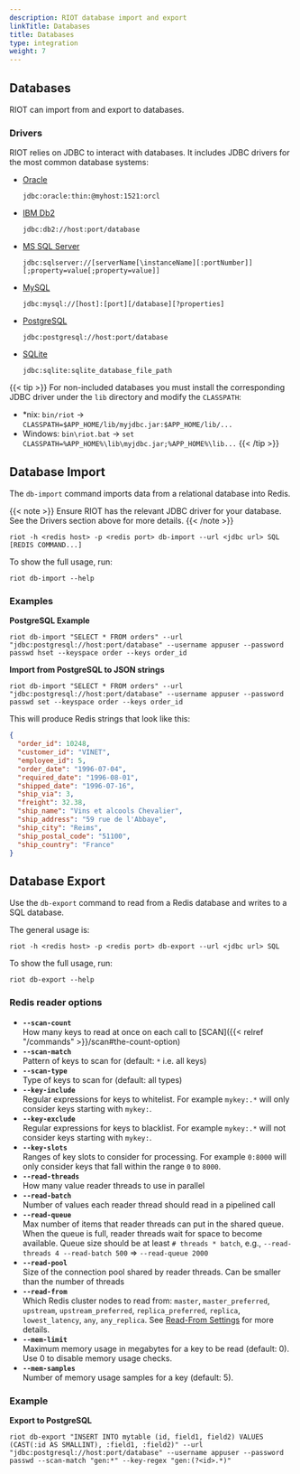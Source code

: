 ```yaml
---
description: RIOT database import and export
linkTitle: Databases
title: Databases
type: integration
weight: 7
---
```


## Databases

RIOT can import from and export to databases.

### Drivers

RIOT relies on JDBC to interact with databases.
It includes JDBC drivers for the most common database systems:

* [Oracle](https://docs.oracle.com/cd/E11882_01/appdev.112/e13995/oracle/jdbc/OracleDriver.html)

  `jdbc:oracle:thin:@myhost:1521:orcl`
* [IBM Db2](https://www.ibm.com/support/knowledgecenter/en/SSEPGG_11.5.0/com.ibm.db2.luw.apdv.java.doc/src/tpc/imjcc_r0052342.html)

  `jdbc:db2://host:port/database`
* [MS SQL Server](https://docs.microsoft.com/en-us/sql/connect/jdbc/building-the-connection-url?view=sql-server-2017)

  `jdbc:sqlserver://[serverName[\instanceName][:portNumber]][;property=value[;property=value]]`
* [MySQL](https://dev.mysql.com/doc/connector-j/en/)

  `jdbc:mysql://[host]:[port][/database][?properties]`
* [PostgreSQL](https://www.postgresql.org/docs/7.4/jdbc-use.html)

  `jdbc:postgresql://host:port/database`
* [SQLite](https://www.sqlitetutorial.net/sqlite-java/sqlite-jdbc-driver/)

  `jdbc:sqlite:sqlite_database_file_path`

{{< tip >}}
For non-included databases you must install the corresponding JDBC driver under the `lib` directory and modify the `CLASSPATH`:

* *nix: `bin/riot` -> `CLASSPATH=$APP_HOME/lib/myjdbc.jar:$APP_HOME/lib/...`
* Windows: `bin\riot.bat` -> `set CLASSPATH=%APP_HOME%\lib\myjdbc.jar;%APP_HOME%\lib...`
{{< /tip >}}

## Database Import

The `db-import` command imports data from a relational database into Redis.

{{< note >}}
Ensure RIOT has the relevant JDBC driver for your database.
See the Drivers section above for more details.
{{< /note >}}

```
riot -h <redis host> -p <redis port> db-import --url <jdbc url> SQL [REDIS COMMAND...]
```

To show the full usage, run:

```
riot db-import --help
```

### Examples

**PostgreSQL Example**

```
riot db-import "SELECT * FROM orders" --url "jdbc:postgresql://host:port/database" --username appuser --password passwd hset --keyspace order --keys order_id
```

**Import from PostgreSQL to JSON strings**

```
riot db-import "SELECT * FROM orders" --url "jdbc:postgresql://host:port/database" --username appuser --password passwd set --keyspace order --keys order_id
```

This will produce Redis strings that look like this:

```json
{
  "order_id": 10248,
  "customer_id": "VINET",
  "employee_id": 5,
  "order_date": "1996-07-04",
  "required_date": "1996-08-01",
  "shipped_date": "1996-07-16",
  "ship_via": 3,
  "freight": 32.38,
  "ship_name": "Vins et alcools Chevalier",
  "ship_address": "59 rue de l'Abbaye",
  "ship_city": "Reims",
  "ship_postal_code": "51100",
  "ship_country": "France"
}
```

## Database Export

Use the `db-export` command to read from a Redis database and writes to a SQL database.

The general usage is:

```
riot -h <redis host> -p <redis port> db-export --url <jdbc url> SQL
```

To show the full usage, run:

```
riot db-export --help
```

### Redis reader options

* **`--scan-count`**\
    How many keys to read at once on each call to [SCAN]({{< relref "/commands" >}}/scan#the-count-option)
* **`--scan-match`**\
    Pattern of keys to scan for (default: `*` i.e. all keys)
* **`--scan-type`**\
    Type of keys to scan for (default: all types)  
* **`--key-include`**\
    Regular expressions for keys to whitelist.
    For example `mykey:.*` will only consider keys starting with `mykey:`.
* **`--key-exclude`**\
    Regular expressions for keys to blacklist.
    For example `mykey:.*` will not consider keys starting with `mykey:`.
* **`--key-slots`**\
    Ranges of key slots to consider for processing.
    For example `0:8000` will only consider keys that fall within the range `0` to `8000`.
* **`--read-threads`**\
    How many value reader threads to use in parallel
* **`--read-batch`**\
    Number of values each reader thread should read in a pipelined call
* **`--read-queue`**\
    Max number of items that reader threads can put in the shared queue.
    When the queue is full, reader threads wait for space to become available.
    Queue size should be at least `# threads * batch`, e.g., `--read-threads 4 --read-batch 500` => `--read-queue 2000`
* **`--read-pool`**\
    Size of the connection pool shared by reader threads.
    Can be smaller than the number of threads
* **`--read-from`**\
   Which Redis cluster nodes to read from: `master`, `master_preferred`, `upstream`, `upstream_preferred`, `replica_preferred`, `replica`, `lowest_latency`, `any`, `any_replica`. See [Read-From Settings](https://github.com/lettuce-io/lettuce-core/wiki/ReadFrom-Settings#read-from-settings) for more details.
* **`--mem-limit`**\
    Maximum memory usage in megabytes for a key to be read (default: 0). Use 0 to disable memory usage checks.
* **`--mem-samples`**\
    Number of memory usage samples for a key (default: 5).

### Example

**Export to PostgreSQL**

```
riot db-export "INSERT INTO mytable (id, field1, field2) VALUES (CAST(:id AS SMALLINT), :field1, :field2)" --url "jdbc:postgresql://host:port/database" --username appuser --password passwd --scan-match "gen:*" --key-regex "gen:(?<id>.*)"
```